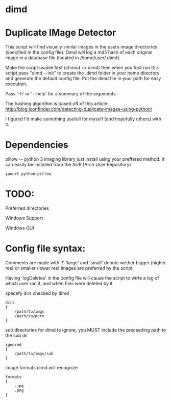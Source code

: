# dimd
# Duplicate IMage Detector

This script will find visually similar images in the users image directories (specified in the config file). Dimd will log a md5 hash of each original image in a database file (located in /home/user/.dimd). 

Make the script usable first (chmod +x dimd) then when you first run this script pass "dimd --init" to create the .dimd folder in your home directory and generate the default config file. Put the dimd file in your path for easy execution.

Pass '-h' or '--help' for a summary of the arguments

The hashing algorithm is based off of this article: http://blog.iconfinder.com/detecting-duplicate-images-using-python/

I figured I'd make something usefull for myself (and hopefully others) with it. 

# Dependencies
pillow -- python 3 imaging library
just install using your preffered method. It can easily be installed from the AUR (Arch User Repository) 

    yaourt python-pillow

# TODO:
Preferred directories

Windows Support

Windows GUI

# Config file syntax:

Comments are made with '!'
'large' and 'small' denote wether bigger (higher res) or smaller (lower res) images are preferred by the script

Having 'logDeletes' in the config file will cause the script to wirte a log of which user ran it, and when files were deleted by it

specefy dirs checked by dimd

    dirs
    {
        /path/to/imgs
        /path/to/porn
    }  
    
sub directories for dimd to ignore, you MUST include the preceeding path to the sub dir

    ignored
    {
        /path/to/imgs/sub
    }  

image formats dimd will recognize

    formats
    {
        .jpg
        .png
    }  
